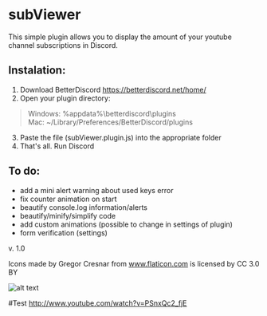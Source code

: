 # subViewer
This simple plugin allows you to display the amount of your youtube channel subscriptions in Discord.

## Instalation:

1. Download BetterDiscord https://betterdiscord.net/home/
2. Open your plugin directory:
>Windows: %appdata%\betterdiscord\plugins\
>Mac: ~/Library/Preferences/BetterDiscord/plugins
3. Paste the file (subViewer.plugin.js) into the appropriate folder
4. That's all. Run Discord

## To do:
- add a mini alert warning about used keys error
- fix counter animation on start
- beautify console.log information/alerts
- beautify/minify/simplify code 
- add custom animations (possible to change in settings of plugin)
- form verification (settings) 

v. 1.0

Icons made by Gregor Cresnar from www.flaticon.com is licensed by CC 3.0 BY

![alt text](https://s5.postimg.org/6cqyqxzbr/asd-1.png "subViewer")

#Test
http://www.youtube.com/watch?v=PSnxQc2_fjE
